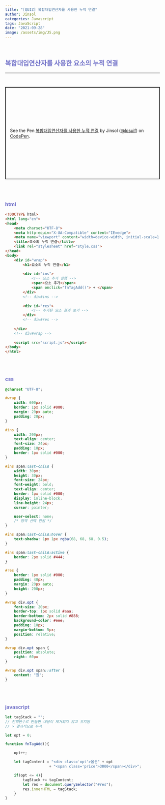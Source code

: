 ```yaml
---
title: "[QUIZ] 복합대입연산자를 사용한 누적 연결"
author: Jinsol
categories: Javascript
tags: JavaScript
date: "2021-09-28"
image: /assets/img/JS.png
---
```


<br>

## <span style="color:#7373c9">복합대입연산자를 사용한 요소의 누적 연결</span>

<hr>
<br>

<p class="codepen" data-height="300" data-default-tab="html,result" data-slug-hash="ZEymNXe" data-user="losuif" style="height: 300px; box-sizing: border-box; display: flex; align-items: center; justify-content: center; border: 2px solid; margin: 1em 0; padding: 1em;">
  <span>See the Pen <a href="https://codepen.io/losuif/pen/ZEymNXe">
  복합대입연산자를 사용한 누적 연결</a> by Jinsol (<a href="https://codepen.io/losuif">@losuif</a>)
  on <a href="https://codepen.io">CodePen</a>.</span>
</p>
<script async src="https://cpwebassets.codepen.io/assets/embed/ei.js"></script>

<br><br>

### <span style="color:#7373c9">html</span>

```html
<!DOCTYPE html>
<html lang="en">
<head>
    <meta charset="UTF-8">
    <meta http-equiv="X-UA-Compatible" content="IE=edge">
    <meta name="viewport" content="width=device-width, initial-scale=1.0">
    <title>요소의 누적 연결</title>
    <link rel="stylesheet" href="style.css">
</head>
<body>
    <div id="wrap">
        <h1>요소의 누적 연결</h1>
        
        <div id="ins">
            <!-- 요소 추가 실행 -->
            <span>요소 추가</span>
            <span onclick="fnTagAdd()"> + </span>
        </div>
        <!-- div#ins -->
        
        <div id="res">
            <!-- 추가된 요소 결과 보기 -->
        </div>
        <!-- div#res -->
        
    </div>
    <!-- div#wrap -->
    
    <script src="script.js"></script>
</body>
</html>
```

<br><br>

### <span style="color:#7373c9">css</span>

```css
@charset "UTF-8";

#wrap {
    width: 600px;
    border: 1px solid #000;
    margin: 20px auto;
    padding: 20px;
}

#ins {
    width: 200px;
    text-align: center;
    font-size: 24px;
    padding: 10px;
    border: 1px solid #000;
}

#ins span:last-child {
    width: 30px;
    height: 30px;
    font-size: 24px;
    font-weight: bold;
    text-align: center;
    border: 1px solid #000;
    display: inline-block;
    line-height: 24px;
    cursor: pointer;

    user-select: none;
    /* 영역 선택 안됨 */
}

#ins span:last-child:hover {
    text-shadow: 1px 1px rgba(68, 68, 68, 0.5);
}

#ins span:last-child:active {
    border: 2px solid #444;
}

#res {
    border: 1px solid #000;
    padding: 40px;
    margin: 20px auto;
    height: 200px;
}

#wrap div.opt {
    font-size: 20px;
    border-top: 1px solid #aaa;
    border-bottom: 2px solid #888;
    background-color: #eee;
    padding: 10px;
    margin-bottom: 5px;
    position: relative;
}

#wrap div.opt span {
    position: absolute;
    right: 60px
}

#wrap div.opt span::after {
    content: "원";
}
```

<br><br>

### <span style="color:#7373c9">javascript</span>

```javascript
let tagStack = "";
// 전역변수로 만들면 내용이 제거되지 않고 유지됨
// > 결과적으로 누적

let opt = 0;

function fnTagAdd(){

    opt++;

    let tagContent = "<div class='opt'>옵션" + opt 
                    + "<span class='price'>3000</span></div>";

    if(opt <= 4){
        tagStack += tagContent;
        let res = document.querySelector("#res");
        res.innerHTML = tagStack;
    }
}
```
